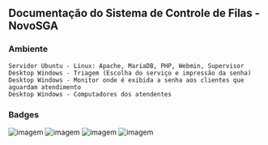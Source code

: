 ## Documentação do Sistema de Controle de Filas - NovoSGA 


### Ambiente
	Servidor Ubuntu - Linux: Apache, MariaDB, PHP, Webmin, Supervisor
	Desktop Windows - Triagem (Escolha do serviço e impressão da senha)
	Desktop Windows - Monitor onde é exibida a senha aos clientes que aguardam atendimento
	Desktop Windows - Computadores dos atendentes

### Badges
![imagem](https://img.shields.io/badge/Microsoft-666666?style=for-the-badge&logo=microsoft&logoColor=white)
![imagem](https://img.shields.io/badge/Windows-0078D6?style=for-the-badge&logo=windows&logoColor=white)
![imagem](https://img.shields.io/badge/Linux-FCC624?style=for-the-badge&logo=linux&logoColor=black)
![imagem](https://img.shields.io/badge/Ubuntu-E95420?style=for-the-badge&logo=ubuntu&logoColor=white)
